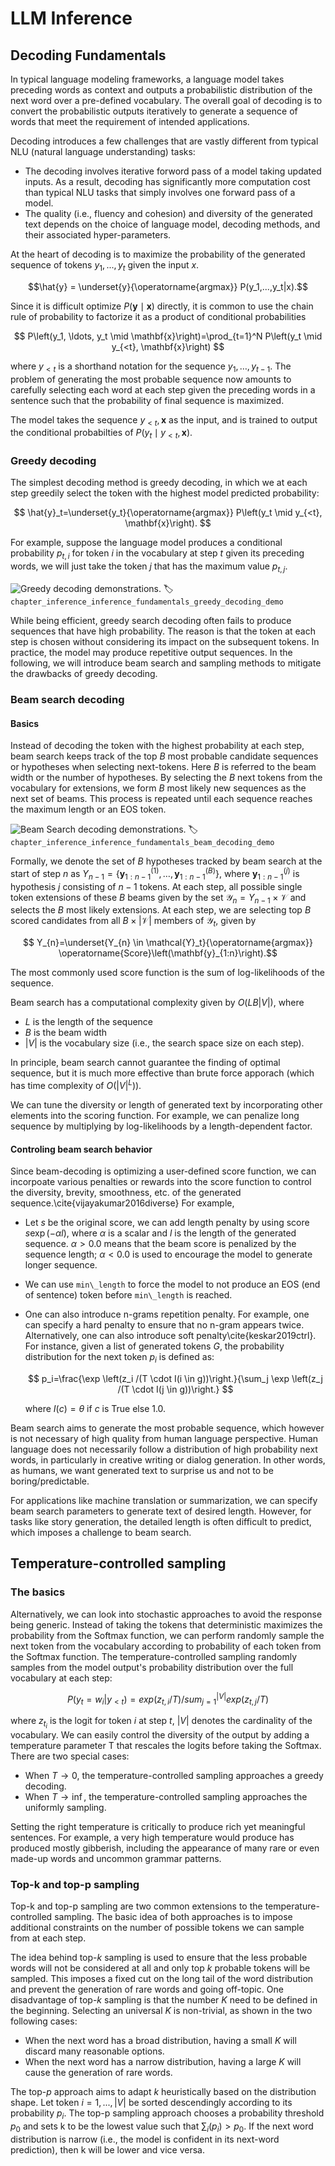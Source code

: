 # LLM Inference

## Decoding Fundamentals

In typical language modeling frameworks, a language model takes preceding words as context and outputs a probabilistic distribution of the next word over a pre-defined vocabulary. 
The overall goal of decoding is to convert the probabilistic outputs iteratively to generate a sequence of words that meet the requirement of intended applications.  

Decoding introduces a few challenges that are vastly different from typical NLU (natural language understanding) tasks:
* The decoding involves iterative forword pass of a model taking updated inputs. As a result, decoding has significantly more computation cost than typical NLU tasks that simply involves one forward pass of a model.
* The quality (i.e., fluency and cohesion) and diversity of the generated text depends on the choice of language model, decoding methods, and their associated hyper-parameters.

At the heart of decoding is to maximize the probability of the generated sequence of tokens $y_1,...,y_t$ given the input $x$.

$$\hat{y} = \underset{y}{\operatorname{argmax}} P(y_1,...,y_t|x).$$

Since it is difficult optimize $P(\mathbf{y} \mid \mathbf{x})$ directly, it is common to use the chain rule of probability to factorize it as a product of conditional probabilities

$$
P\left(y_1, \ldots, y_t \mid \mathbf{x}\right)=\prod_{t=1}^N P\left(y_t \mid y_{<t}, \mathbf{x}\right)
$$

where $y_{<t}$ is a shorthand notation for the sequence $y_1, \ldots, y_{t-1}$. The problem of generating the most probable sequence now amounts to carefully selecting each word at each step given the preceding words in a sentence such that the probability of final sequence is maximized.

The model takes the sequence $y_{<t}, \mathbf{x}$ as the input, and is trained to output the conditional probabilties of $P\left(y_t \mid y_{<t}, \mathbf{x}\right)$.

### Greedy decoding

The simplest decoding method is greedy decoding, in which we at each step greedily select the token with the highest model predicted probability:

$$
\hat{y}_t=\underset{y_t}{\operatorname{argmax}} P\left(y_t \mid y_{<t}, \mathbf{x}\right).
$$

For example, suppose the language model produces a conditional probability $p_{t, i}$ for token $i$ in the vocabulary at step $t$ given its preceding words, we will just take the token $j$ that has the maximum value $p_{t,j}$.

![Greedy decoding demonstrations. ](../img/chapter_inference/inference_fundamentals/greedy_decoding_demo.png)
:label:`chapter_inference_inference_fundamentals_greedy_decoding_demo`

While being efficient, greedy search decoding often fails to produce sequences that have high probability. The reason is that the token at each step is chosen without considering its impact on the subsequent tokens. In practice, the model may produce repetitive output sequences. In the following, we will introduce beam search and sampling methods to mitigate the drawbacks of greedy decoding.

### Beam search decoding

#### Basics
Instead of decoding the token with the highest probability at each step, beam search keeps track
of the top $B$ most probable candidate sequences or hypotheses when selecting next-tokens. Here $B$ is referred to the beam width or the number of hypotheses. By selecting the $B$ next tokens from the vocabulary for extensions, we form $B$ most likely new sequences as the next set of beams. This process is repeated until each sequence reaches the maximum length or an EOS token.


![Beam Search decoding demonstrations. ](../img/chapter_inference/inference_fundamentals/beam_decoding_demo.png)
:label:`chapter_inference_inference_fundamentals_beam_decoding_demo`

Formally, we denote the set of $B$ hypotheses tracked by beam search at the start of step $n$ as $Y_{n-1}=\left\{\mathbf{y}_{1:n-1}^{(1)}, \ldots, \mathbf{y}_{1:n-1}^{(B)}\right\}$, where $\mathbf{y}_{1:n-1}^{(j)}$ is hypothesis $j$ consisting of $n-1$ tokens. At each step, all possible single token extensions of these $B$ beams given by the set $\mathcal{Y}_n=Y_{n-1} \times \mathcal{V}$ and selects the $B$ most likely extensions. At each step, we are selecting top $B$ scored candidates from all $B \times|\mathcal{V}|$ members of $\mathcal{Y}_t$, given by

$$
Y_{n}=\underset{Y_{n} \in \mathcal{Y}_t}{\operatorname{argmax}} \operatorname{Score}\left(\mathbf{y}_{1:n}\right).$$

The most commonly used score function is the sum of log-likelihoods of the sequence. 

Beam search has a computational complexity given by $O(LB|V|)$, where
- $L$ is the length of the sequence
- $B$ is the beam width
- $|V|$ is the vocabulary size (i.e., the search space size on each step). 

In principle, beam search cannot guarantee the finding of optimal sequence, but it is much more effective than brute force apporach (which has time complexity of $O(|V|^L)$). 

We can tune the diversity or length of generated text by incorporating other elements into the scoring function. For example, we can penalize long sequence by multiplying by log-likelihoods by a length-dependent factor. 

#### Controling beam search behavior

Since beam-decoding is optimizing a user-defined score function, we can incorpoate various penalties or rewards into the score function to control the diversity, brevity, smoothness, etc. of the generated sequence.\cite{vijayakumar2016diverse} 
For example,
- Let $s$ be the original score, we can add length penalty by using score $s\exp(-\alpha l)$, where $\alpha$ is a scalar and $l$ is the length of the generated sequence. $\alpha > 0.0$ means that the beam score is penalized by the sequence length; $\alpha  < 0.0$ is used to encourage the model to generate longer sequence. 
- We can use `min\_length` to force the model to not produce an EOS (end of sentence) token before `min\_length` is reached.
- One can also introduce n-grams repetition penalty. For example, one can specify a hard penalty to ensure that no n-gram appears twice. Alternatively, one can also introduce soft penalty\cite{keskar2019ctrl}. For instance, given a list of generated tokens $G$, the probability distribution for the next token $p_i$ is defined as:
	
	$$
	p_i=\frac{\exp \left(z_i /(T \cdot I(i \in g))\right.}{\sum_j \exp \left(z_j /(T \cdot I(j \in g))\right.} 
	$$
	
	where $I(c)=\theta$ if $c$ is True else 1.0.


Beam search aims to generate the most probable sequence, which however is not necessary of high quality from human language perspective. Human language does not necessarily follow a distribution of high probability next words, in particularly in creative writing or dialog generation. In other words, as humans, we want generated text to surprise us and not to be boring/predictable.

For applications like machine translation or summarization, we can specify beam search parameters to generate text of desired length. However, for tasks like story generation, the detailed length is often difficult to predict, which imposes a challenge to beam search. 


## Temperature-controlled sampling
### The basics
Alternatively, we can look into stochastic approaches to avoid the response being generic. 
Instead of taking the tokens that deterministic maximizes the probability from the Softmax function, we can perform randomly sample the next token from the vocabulary according to probability of each token from the Softmax function.
The temperature-controlled sampling randomly samples from the model output's probability distribution over the full vocabulary at each step:

$$P(y_t=w_i | y_{<t}) = exp(z_{t,i} / T) / sum_{j=1}^{|V|} exp(z_{t,j} / T)$$

where $z_{t_i}$ is the logit for token $i$ at step $t$, $|V|$ denotes the cardinality of the vocabulary. We can easily control the diversity of the output by adding a temperature parameter T that rescales the logits before taking the Softmax. There are two special cases:

- When $T \to 0$, the temperature-controlled sampling approaches a greedy decoding. 
- When $T \to \inf$, the temperature-controlled sampling approaches the uniformly sampling.

Setting the right temperature is critically to produce rich yet meaningful sentences. For example, a very high temperature would produce has produced mostly gibberish, including the appearance of many rare or even made-up words and uncommon grammar patterns.

### Top-k and top-p sampling

Top-k and top-p sampling are two common extensions to the temperature-controlled sampling. The basic idea of both approaches is to impose additional constraints on the number of possible tokens we can sample from at each step.

The idea behind top-$k$ sampling is used to ensure that the less probable words will not be considered at all and only top $k$ probable tokens will be sampled. This imposes a fixed cut on the long tail of the word distribution and prevent the generation of rare words and going off-topic. One disadvantage of top-$k$ sampling is that the number $K$ need to be defined in the beginning. Selecting an universal $K$ is non-trivial, as shown in the two following cases:

- When the next word has a broad distribution, having a small $K$ will discard many reasonable options.
- When the next word has a narrow distribution, having a large $K$ will cause the generation of rare words.

The top-$p$ approach aims to adapt $k$ heuristically based on the distribution shape. Let token $i=1,...,|V|$ be sorted descendingly according to its probability $p_i$. The top-p sampling approach chooses a probability threshold $p_0$ and sets k to be the lowest value such that $\sum_i (p_i) > p_0$. If the next word distribution is narrow (i.e., the model is confident in its next-word prediction), then k will be lower and vice versa.




